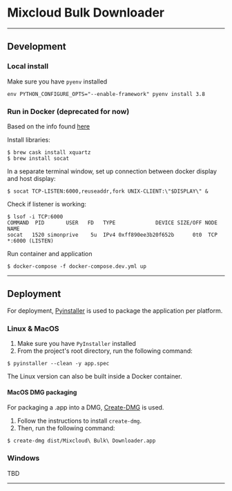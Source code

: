 # Mixcloud Bulk Downloader

---

## Development

### Local install
Make sure you have `pyenv` installed
```shell
env PYTHON_CONFIGURE_OPTS="--enable-framework" pyenv install 3.8
```


### Run in Docker (deprecated for now)
Based on the info found [here](https://github.com/moby/moby/issues/8710) 

Install libraries:
```shell script
$ brew cask install xquartz
$ brew install socat
```

In a separate terminal window, set up connection between docker display and host display:
```shell script
$ socat TCP-LISTEN:6000,reuseaddr,fork UNIX-CLIENT:\"$DISPLAY\" &
```

Check if listener is working:
```
$ lsof -i TCP:6000
COMMAND  PID       USER   FD   TYPE             DEVICE SIZE/OFF NODE NAME
socat   1520 simonprive    5u  IPv4 0xff890ee3b20f652b      0t0  TCP *:6000 (LISTEN)
```

Run container and application
```shell script
$ docker-compose -f docker-compose.dev.yml up
```

---

## Deployment

For deployment, [Pyinstaller](https://www.pyinstaller.org/) is used to package the 
application per platform.

### Linux & MacOS
1. Make sure you have `PyInstaller` installed
2. From the project's root directory, run the following command: 
```shell script
$ pyinstaller --clean -y app.spec
```

The Linux version can also be built inside a Docker container.

#### MacOS DMG packaging
For packaging a .app into a DMG, [Create-DMG](https://github.com/sindresorhus/create-dmg)
is used. 
1. Follow the instructions to install `create-dmg`.
2. Then, run the following command:
```shell script
$ create-dmg dist/Mixcloud\ Bulk\ Downloader.app
``` 

### Windows
TBD


---





